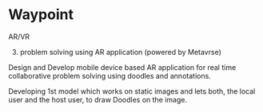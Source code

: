 # Waypoint

AR/VR

3. problem solving using AR application (powered by Metavrse)

Design and Develop mobile device based AR application for real time collaborative problem solving using doodles and annotations.

Developing 1st model which works on static images and lets both, the local user and the host user, to draw Doodles on the image. 
